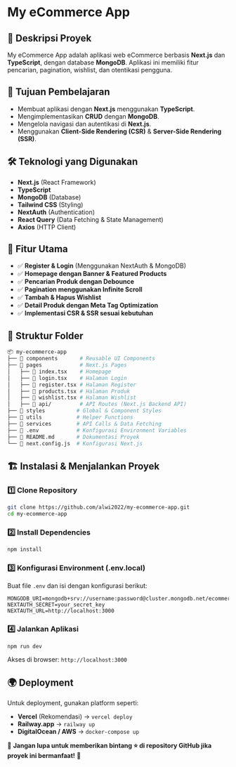 # My eCommerce App

## 🚀 Deskripsi Proyek

My eCommerce App adalah aplikasi web eCommerce berbasis **Next.js** dan **TypeScript**, dengan database **MongoDB**. Aplikasi ini memiliki fitur pencarian, pagination, wishlist, dan otentikasi pengguna.

## 🎯 Tujuan Pembelajaran

- Membuat aplikasi dengan **Next.js** menggunakan **TypeScript**.
- Mengimplementasikan **CRUD** dengan **MongoDB**.
- Mengelola navigasi dan autentikasi di **Next.js**.
- Menggunakan **Client-Side Rendering (CSR)** & **Server-Side Rendering (SSR)**.

## 🛠️ Teknologi yang Digunakan

- **Next.js** (React Framework)
- **TypeScript**
- **MongoDB** (Database)
- **Tailwind CSS** (Styling)
- **NextAuth** (Authentication)
- **React Query** (Data Fetching & State Management)
- **Axios** (HTTP Client)

## 📌 Fitur Utama

- ✅ **Register & Login** (Menggunakan NextAuth & MongoDB)
- ✅ **Homepage dengan Banner & Featured Products**
- ✅ **Pencarian Produk dengan Debounce**
- ✅ **Pagination menggunakan Infinite Scroll**
- ✅ **Tambah & Hapus Wishlist**
- ✅ **Detail Produk dengan Meta Tag Optimization**
- ✅ **Implementasi CSR & SSR sesuai kebutuhan**

## 📂 Struktur Folder

```bash
📦 my-ecommerce-app
├── 📂 components       # Reusable UI Components
├── 📂 pages            # Next.js Pages
│   ├── 📜 index.tsx    # Homepage
│   ├── 📜 login.tsx    # Halaman Login
│   ├── 📜 register.tsx # Halaman Register
│   ├── 📜 products.tsx # Halaman Produk
│   ├── 📜 wishlist.tsx # Halaman Wishlist
│   ├── 📜 api/         # API Routes (Next.js Backend API)
├── 📂 styles          # Global & Component Styles
├── 📂 utils           # Helper Functions
├── 📂 services        # API Calls & Data Fetching
├── 📜 .env            # Konfigurasi Environment Variables
├── 📜 README.md       # Dokumentasi Proyek
└── 📜 next.config.js  # Konfigurasi Next.js
```

## 🏗️ Instalasi & Menjalankan Proyek

### 1️⃣ **Clone Repository**

```sh
git clone https://github.com/alwi2022/my-ecommerce-app.git
cd my-ecommerce-app
```

### 2️⃣ **Install Dependencies**

```sh
npm install
```

### 3️⃣ **Konfigurasi Environment (.env.local)**

Buat file `.env` dan isi dengan konfigurasi berikut:

```env
MONGODB_URI=mongodb+srv://username:password@cluster.mongodb.net/ecommerce
NEXTAUTH_SECRET=your_secret_key
NEXTAUTH_URL=http://localhost:3000
```

### 4️⃣ **Jalankan Aplikasi**

```sh
npm run dev
```

Akses di browser: `http://localhost:3000`

## 🌍 Deployment

Untuk deployment, gunakan platform seperti:

- **Vercel** (Rekomendasi) → `vercel deploy`
- **Railway.app** → `railway up`
- **DigitalOcean / AWS** → `docker-compose up`

🎯 **Jangan lupa untuk memberikan bintang ⭐ di repository GitHub jika proyek ini bermanfaat!** 🚀
